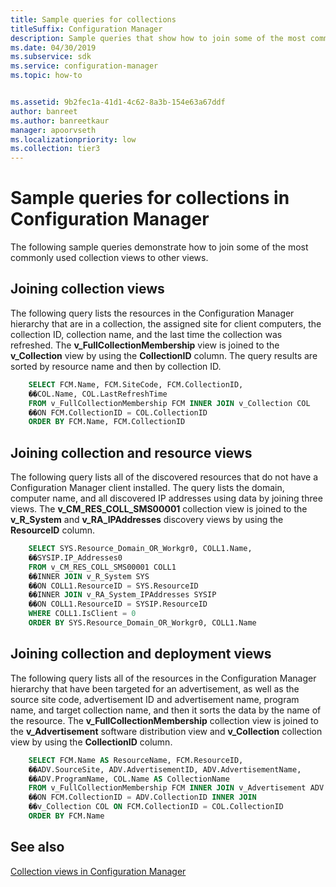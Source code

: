 ```yaml
---
title: Sample queries for collections
titleSuffix: Configuration Manager
description: Sample queries that show how to join some of the most commonly used collection views to other views.
ms.date: 04/30/2019
ms.subservice: sdk
ms.service: configuration-manager
ms.topic: how-to


ms.assetid: 9b2fec1a-41d1-4c62-8a3b-154e63a67ddf
author: banreet
ms.author: banreetkaur
manager: apoorvseth
ms.localizationpriority: low
ms.collection: tier3
---
```


# Sample queries for collections in Configuration Manager

The following sample queries demonstrate how to join some of the most commonly used collection views to other views.

## Joining collection views

The following query lists the resources in the Configuration Manager hierarchy that are in a collection, the assigned site for client computers, the collection ID, collection name, and the last time the collection was refreshed. The **v_FullCollectionMembership** view is joined to the **v_Collection** view by using the **CollectionID** column. The query results are sorted by resource name and then by collection ID.

```sql
    SELECT FCM.Name, FCM.SiteCode, FCM.CollectionID, 
    ��COL.Name, COL.LastRefreshTime 
    FROM v_FullCollectionMembership FCM INNER JOIN v_Collection COL 
    ��ON FCM.CollectionID = COL.CollectionID 
    ORDER BY FCM.Name, FCM.CollectionID 
```

## Joining collection and resource views

The following query lists all of the discovered resources that do not have a Configuration Manager client installed. The query lists the domain, computer name, and all discovered IP addresses using data by joining three views. The **v_CM_RES_COLL_SMS00001** collection view is joined to the **v_R_System** and **v_RA_IPAddresses** discovery views by using the **ResourceID** column.

```sql
    SELECT SYS.Resource_Domain_OR_Workgr0, COLL1.Name, 
    ��SYSIP.IP_Addresses0 
    FROM v_CM_RES_COLL_SMS00001 COLL1 
    ��INNER JOIN v_R_System SYS 
    ��ON COLL1.ResourceID = SYS.ResourceID 
    ��INNER JOIN v_RA_System_IPAddresses SYSIP 
    ��ON COLL1.ResourceID = SYSIP.ResourceID 
    WHERE COLL1.IsClient = 0 
    ORDER BY SYS.Resource_Domain_OR_Workgr0, COLL1.Name 
```

## Joining collection and deployment views

The following query lists all of the resources in the Configuration Manager hierarchy that have been targeted for an advertisement, as well as the source site code, advertisement ID and advertisement name, program name, and target collection name, and then it sorts the data by the name of the resource. The **v_FullCollectionMembership** collection view is joined to the **v_Advertisement** software distribution view and **v_Collection** collection view by using the **CollectionID** column.

```sql
    SELECT FCM.Name AS ResourceName, FCM.ResourceID, 
    ��ADV.SourceSite, ADV.AdvertisementID, ADV.AdvertisementName, 
    ��ADV.ProgramName, COL.Name AS CollectionName 
    FROM v_FullCollectionMembership FCM INNER JOIN v_Advertisement ADV 
    ��ON FCM.CollectionID = ADV.CollectionID INNER JOIN 
    ��v_Collection COL ON FCM.CollectionID = COL.CollectionID 
    ORDER BY FCM.Name 
```

## See also

[Collection views in Configuration Manager](collection-views-configuration-manager.md)
